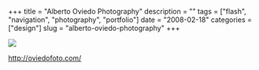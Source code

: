 +++
title = "Alberto Oviedo Photography"
description = ""
tags = ["flash", "navigation", "photography", "portfolio"]
date = "2008-02-18"
categories = ["design"]
slug = "alberto-oviedo-photography"
+++


 

  <div id="screens-thumbs" class="clearfix">
    <div class="txt-center" id="design-submission"><a href="http://oviedofoto.com/"><img id='bluga-thumbnail-900' class='bluga-thumbnail large' src='/media/bluga/
wt47f279d34017e_0.jpg'/></a></div>  
  </div>   
<p><a href="http://oviedofoto.com/">http://oviedofoto.com/</a></p>




